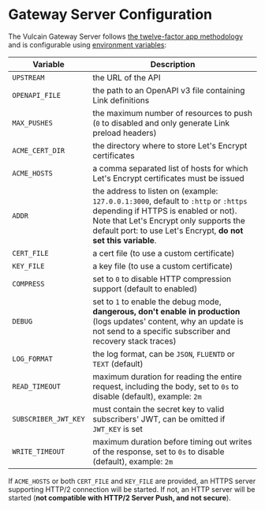 # Gateway Server Configuration

The Vulcain Gateway Server follows [the twelve-factor app methodology](https://12factor.net/) and is configurable using [environment variables](https://en.wikipedia.org/wiki/Environment_variable):

| Variable                | Description                                                                                                                                                                                                                                                                                                                                                                                             |
|-------------------------|---------------------------------------------------------------------------------------------------------------------------------------------------------------------------------------------------------------------------------------------------------------------------------------------------------------------------------------------------------------------------------------------------------|
| `UPSTREAM`              | the URL of the API                                                                                                                                                                                                                                                                                                                                                                                      |
| `OPENAPI_FILE`          | the path to an OpenAPI v3 file containing Link definitions                                                                                                                                                                                                                                                                                                                                              |
| `MAX_PUSHES`            | the maximum number of resources to push (`0` to disabled and only generate Link preload headers)                                                                                                                                                                                                                                                                                                        |
| `ACME_CERT_DIR`         | the directory where to store Let's Encrypt certificates                                                                                                                                                                                                                                                                                                                                                 |
| `ACME_HOSTS`            | a comma separated list of hosts for which Let's Encrypt certificates must be issued                                                                                                                                                                                                                                                                                                                     |
| `ADDR`                  | the address to listen on (example: `127.0.0.1:3000`, default to `:http` or `:https` depending if HTTPS is enabled or not). Note that Let's Encrypt only supports the default port: to use Let's Encrypt, **do not set this variable**.                                                                                                                                                                  |
| `CERT_FILE`             | a cert file (to use a custom certificate)                                                                                                                                                                                                                                                                                                                                                               |
| `KEY_FILE`              | a key file (to use a custom certificate)                                                                                                                                                                                                                                                                                                                                                                |
| `COMPRESS`              | set to `0` to disable HTTP compression support (default to enabled)                                                                                                                                                                                                                                                                                                                                     |
| `DEBUG`                 | set to `1` to enable the debug mode, **dangerous, don't enable in production** (logs updates' content, why an update is not send to a specific subscriber and recovery stack traces)                                                                                                                                                                                                                    |
| `LOG_FORMAT`            | the log format, can be `JSON`, `FLUENTD` or `TEXT` (default)                                                                                                                                                                                                                                                                                                                                            |
| `READ_TIMEOUT`          | maximum duration for reading the entire request, including the body, set to `0s` to disable (default), example: `2m`                                                                                                                                                                                                                                                                                    |
| `SUBSCRIBER_JWT_KEY`    | must contain the secret key to valid subscribers' JWT, can be omitted if `JWT_KEY` is set                                                                                                                                                                                                                                                                                                                |
| `WRITE_TIMEOUT`         | maximum duration before timing out writes of the response, set to `0s` to disable (default), example: `2m`                                                                                                                                                                                                                                                                                              |

If `ACME_HOSTS` or both `CERT_FILE` and `KEY_FILE` are provided, an HTTPS server supporting HTTP/2 connection will be started.
If not, an HTTP server will be started (**not compatible with HTTP/2 Server Push, and not secure**).
